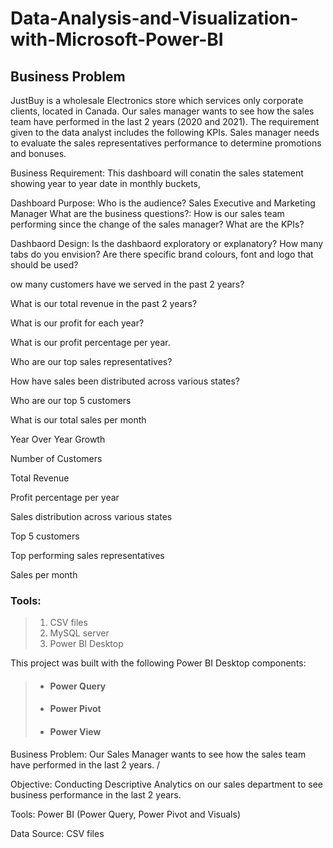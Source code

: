 # Data-Analysis-and-Visualization-with-Microsoft-Power-BI

## Business Problem
JustBuy is a wholesale Electronics store which services only corporate clients, located in Canada. Our sales manager wants to see how the sales team have performed in the last 2 years (2020 and 2021). The requirement given to the data analyst includes the following KPIs. Sales manager needs to evaluate the sales representatives performance to determine promotions and bonuses. 

Business Requirement: This dashboard will conatin the sales statement showing year to year date in monthly buckets, 

Dashboard Purpose: 
Who is the audience? Sales Executive and Marketing Manager
What are the business questions?: How is our sales team performing since the change of the sales manager? 
What are the KPIs? 

Dashbaord Design: 
Is the dashbaord exploratory or explanatory?
How many tabs do you envision?
Are there specific brand colours, font and logo that should be used?



ow many customers have we served in the past 2 years? 

What is our total revenue in the past 2 years? 

What is our profit for each year? 

What is our profit percentage per year. 

Who are our top sales representatives?  

How have sales been distributed across various states? 

Who are our top 5 customers 

What is our total sales per month 

Year Over Year Growth 

Number of Customers 

Total Revenue 

Profit percentage per year 

Sales distribution across various states 

Top 5 customers 

Top performing sales representatives 

Sales per month 

### Tools:
> 1. CSV files
> 2. MySQL server
> 2. Power BI Desktop

This project was built with the following Power BI Desktop components:
>* #### Power Query
>* #### Power Pivot
>* #### Power View






Business Problem: Our Sales Manager wants to see how the sales team have performed in the last 2 years. /  

Objective: Conducting Descriptive Analytics on our sales department to see business performance in the last 2 years. 

Tools: Power BI (Power Query, Power Pivot and Visuals) 

Data Source: CSV files 
